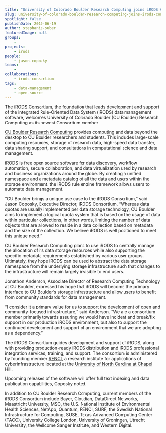 ```yaml
---
title: "University of Colorado Boulder Research Computing joins iRODS Consortium"
slug: university-of-colorado-boulder-research-computing-joins-irods-consortium
spotlight: false
publishDate: 2019-06-19
author: stephanie-suber
featuredImage: null
groups:
    - 
projects:
    - irods
people:
    - jason-coposky
teams: 
    - 
collaborations:
    - irods-consortium
tags:
    - data-management
    - open-source
---
```

<!-- wp:paragraph -->
<p>The
<a href="https://irods.org/">iRODS
Consortium</a>, the foundation
that leads development and support of the integrated Rule-Oriented
Data System (iRODS) data management software, welcomes University of
Colorado Boulder (CU Boulder) Research Computing as its newest
Consortium member. 
</p>
<!-- /wp:paragraph -->

<!-- wp:paragraph -->
<p><a href="https://www.colorado.edu/rc/">CU
Boulder Research Computing</a>
provides computing and data beyond the desktop to CU Boulder
researchers and students. This includes large-scale computing
resources, storage of research data, high-speed data transfer, data
sharing support, and consultations in computational science and data
management.&nbsp;</p>
<!-- /wp:paragraph -->

<!-- wp:more -->
<!--more-->
<!-- /wp:more -->

<!-- wp:paragraph -->
<p>iRODS
is free open source software for data discovery, workflow automation,
secure collaboration, and data virtualization used by research and
business organizations around the globe. By creating a unified
namespace and a metadata catalog of all the data and users within the
storage environment, the iRODS rule engine framework allows users to
automate data management.</p>
<!-- /wp:paragraph -->

<!-- wp:paragraph -->
<p>“CU
Boulder brings a unique use case to the iRODS Consortium,” said
Jason Coposky, Executive Director, iRODS Consortium. “Whereas data
quotas are usually implemented per data storage technology, CU
Boulder aims to implement a logical quota system that is based on the
usage of data within particular collections, in other words, limiting
the number of data objects that are allowed to reside in a data
collection based on metadata and the size of the collection. We
believe iRODS is well positioned to meet this unique need.”</p>
<!-- /wp:paragraph -->

<!-- wp:paragraph -->
<p>CU
Boulder Research Computing plans to use iRODS to centrally manage the
allocation of its data storage resources while also supporting the
specific metadata requirements established by various user groups.
Ultimately, they hope iRODS can be used to abstract the data storage
namespace from the underlying storage infrastructure such that
changes to the infrastructure will remain largely invisible to end
users. 
</p>
<!-- /wp:paragraph -->

<!-- wp:paragraph -->
<p>Jonathon
Anderson, Associate Director of Research Computing Technology at CU
Boulder, expressed his hope that iRODS will become the primary
interface to CU Boulder’s storage infrastructure and allow users to
benefit from community standards for data management. 
</p>
<!-- /wp:paragraph -->

<!-- wp:paragraph -->
<p>“I
consider it a primary value for us to support the development of open
and community-focused infrastructure,” said Anderson. “We are a
consortium member primarily towards assuring we would have incident
and break/fix support in our production iRODS environment, but also
to support the continued development and support of an environment
that we are adopting as a dependency.”</p>
<!-- /wp:paragraph -->

<!-- wp:paragraph -->
<p>The
iRODS Consortium guides development and support of iRODS, along with
providing production-ready iRODS distribution and iRODS professional
integration services, training, and support. The consortium is
administered by founding member&nbsp;<a href="https://renci.org/">RENCI</a>,
a research institute for applications of cyberinfrastructure located
at the&nbsp;<a href="https://www.unc.edu/">University
of North Carolina at Chapel Hill</a>.</p>
<!-- /wp:paragraph -->

<!-- wp:paragraph -->
<p>Upcoming
releases of the software will offer full text indexing and data
publication capabilities, Coposky noted. 
</p>
<!-- /wp:paragraph -->

<!-- wp:paragraph -->
<p>In
addition to CU Boulder Research Computing, current members of the
iRODS Consortium include Bayer,
Cloudian, DataDirect Networks,
Maastricht
University, MSC, the U.S. National
Institute of Environmental Health Sciences, NetApp, Quantum, RENCI,
SURF, the Swedish National Infrastructure for Computing, SUSE, Texas
Advanced Computing Center (TACC), University College London,
University of Groningen, Utrecht University, the Wellcome Sanger
Institute, and Western Digital.</p>
<!-- /wp:paragraph -->
